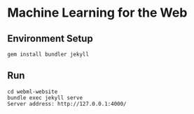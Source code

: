 # Machine Learning for the Web

## Environment Setup

```
gem install bundler jekyll
```

## Run
```
cd webml-website
bundle exec jekyll serve
Server address: http://127.0.0.1:4000/
```
